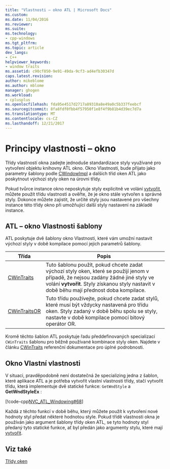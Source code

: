 ```yaml
---
title: "Vlastnosti – okno ATL | Microsoft Docs"
ms.custom: 
ms.date: 11/04/2016
ms.reviewer: 
ms.suite: 
ms.technology:
- cpp-windows
ms.tgt_pltfrm: 
ms.topic: article
dev_langs:
- C++
helpviewer_keywords:
- window traits
ms.assetid: c90cf850-9e91-49da-9cf3-ad4efb30347d
caps.latest.revision: 
author: mikeblome
ms.author: mblome
manager: ghogen
ms.workload:
- cplusplus
ms.openlocfilehash: fda95e4517d2717a89310a8e49a0c5b337feebcf
ms.sourcegitcommit: 8fa8fdf0fbb4f57950f1e8f4f9b81b4d39ec7d7a
ms.translationtype: MT
ms.contentlocale: cs-CZ
ms.lasthandoff: 12/21/2017
---
```

# <a name="understanding-window-traits"></a>Principy vlastnosti – okno
Třídy vlastností okna zadejte jednoduše standardizace styly využívané pro vytvoření objektu knihovny ATL okno. Okno Vlastnosti, bude přijato jako parametry šablony podle [CWindowImpl](../atl/reference/cwindowimpl-class.md) a dalších tříd oken ATL jako poskytnout výchozí styly oken na úrovni třídy.  
  
 Pokud tvůrce instance okno neposkytuje styly explicitně ve volání [vytvořit](../atl/reference/cwindowimpl-class.md#create), můžete použít třídu vlastnosti a ověřte, že je okno stále vytvořen s správné styly. Dokonce můžete zajistit, že určité styly jsou nastavené pro všechny instance této třídy okno při umožňující další styly nastavení na základě instance.  
  
## <a name="atl-window-traits-templates"></a>ATL – okno Vlastnosti šablony  
 ATL poskytuje dvě šablony okno Vlastnosti, které vám umožní nastavit výchozí styly v době kompilace pomocí jejich parametrů šablony.  
  
|Třída|Popis|  
|-----------|-----------------|  
|[CWinTraits](../atl/reference/cwintraits-class.md)|Tuto šablonu použít, pokud chcete zadat výchozí styly oken, které se použijí jenom v případě, že nejsou zadány žádné jiné styly ve volání **vytvořit**. Styly získanou styly nastavit v době běhu mají přednost doba kompilace.|  
|[CWinTraitsOR](../atl/reference/cwintraitsor-class.md)|Tuto třídu používejte, pokud chcete zadat stylů, které musí být vždycky nastavená pro třídu oken. Styly zadaný v době běhu spolu se styly, nastavte v době kompilace pomocí bitový operátor OR.|  
  
 Kromě těchto šablon ATL poskytuje řadu předdefinovaných specializací `CWinTraits` šablonu pro běžně používané kombinace styly oken. Najdete v článku [CWinTraits](../atl/reference/cwintraits-class.md) referenční dokumentace pro úplné podrobnosti.  
  
## <a name="custom-window-traits"></a>Okno Vlastní vlastnosti  
 V situaci, pravděpodobně není dostatečná že specializing jedna z šablon, které aplikace ATL a je potřeba vytvořit vlastní vlastnosti třídy, stačí vytvořit třídu, která implementuje dvě statické funkce: `GetWndStyle` a **GetWndStyleEx** :  
  
 [!code-cpp[NVC_ATL_Windowing#68](../atl/codesnippet/cpp/understanding-window-traits_1.h)]  
  
 Každá z těchto funkcí v době běhu, který můžete použít k vytvoření nové hodnoty styl předat některé hodnotou style. Pokud třídě vlastnosti okna je používán jako argument šablony třídy oken ATL, se tyto hodnoty styl předaný tyto statické funkce, ať byl předán jako argumenty stylu, které mají [vytvořit](../atl/reference/cwindowimpl-class.md#create).  
  
## <a name="see-also"></a>Viz také  
 [Třídy oken](../atl/atl-window-classes.md)

